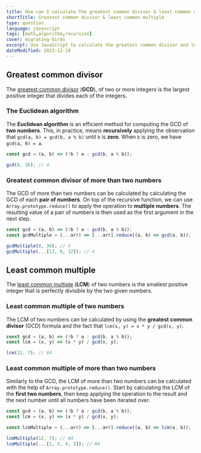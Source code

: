 ```yaml
---
title: How can I calculate the greatest common divisor & least common multiple in JavaScript?
shortTitle: Greatest common divisor & least common multiple
type: question
language: javascript
tags: [math,algorithm,recursion]
cover: migrating-birds
excerpt: Use JavaScript to calculate the greatest common divisor and least common multiple of two or more numbers.
dateModified: 2023-12-19
---
```


## Greatest common divisor

The [greatest common divisor](https://en.wikipedia.org/wiki/Greatest_common_divisor) (**GCD**), of two or more integers is the largest positive integer that divides each of the integers.

### The Euclidean algorithm

The **Euclidean algorithm** is an efficient method for computing the GCD of **two numbers**. This, in practice, means **recursively** applying the observation that `gcd(a, b) = gcd(b, a % b)` until `b` is **zero**. When `b` is zero, we have `gcd(a, 0) = a`.

```js
const gcd = (a, b) => (!b ? a : gcd(b, a % b));

gcd(8, 36); // 4
```

### Greatest common divisor of more than two numbers

The GCD of more than two numbers can be calculated by calculating the GCD of each **pair of numbers**. On top of the recursive function, we can use `Array.prototype.reduce()` to apply the operation to **multiple numbers**. The resulting value of a pair of numbers is then used as the first argument in the next step.

```js
const gcd = (a, b) => (!b ? a : gcd(b, a % b));
const gcdMultiple = (...arr) => [...arr].reduce((a, b) => gcd(a, b));

gcdMultiple(8, 36); // 4
gcdMultiple(...[12, 8, 32]); // 4
```

## Least common multiple

The [least common multiple](https://en.wikipedia.org/wiki/Least_common_multiple) (**LCM**) of two numbers is the smallest positive integer that is perfectly divisible by the two given numbers.

### Least common multiple of two numbers

The LCM of two numbers can be calculated by using the **greatest common divisor** (GCD) formula and the fact that `lcm(x, y) = x * y / gcd(x, y)`.

```js
const gcd = (a, b) => (!b ? a : gcd(b, a % b));
const lcm = (x, y) => (x * y) / gcd(x, y);

lcm(12, 7); // 84
```

### Least common multiple of more than two numbers

Similarly to the GCD, the LCM of more than two numbers can be calculated with the help of `Array.prototype.reduce()`. Start by calculating the LCM of the **first two numbers**, then keep applying the operation to the result and the next number until all numbers have been iterated over.

```js
const gcd = (a, b) => (!b ? a : gcd(b, a % b));
const lcm = (x, y) => (x * y) / gcd(x, y);

const lcmMultiple = (...arr) => [...arr].reduce((a, b) => lcm(a, b));

lcmMultiple(12, 7); // 84
lcmMultiple(...[1, 3, 4, 5]); // 60
```
